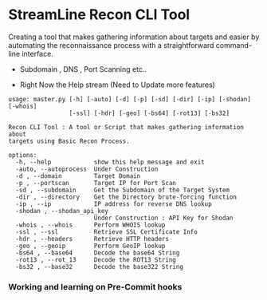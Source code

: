 # StreamLine Recon CLI Tool 

Creating a tool that makes gathering information about targets  and easier by automating the reconnaissance process with a straightforward command-line interface.
- Subdomain , DNS , Port Scanning etc..

* Right Now the Help stream (Need to Update more features)

```
usage: master.py [-h] [-auto] [-d] [-p] [-sd] [-dir] [-ip] [-shodan] [-whois]
                 [-ssl] [-hdr] [-geo] [-bs64] [-rot13] [-bs32]

Recon CLI Tool : A tool or Script that makes gathering information about
targets using Basic Recon Process.

options:
  -h, --help            show this help message and exit
  -auto, --autoprocess  Under Construction
  -d , --domain         Target Domain
  -p , --portscan       Target IP for Port Scan
  -sd , --subdomain     Get the Subdomain of the Target System
  -dir , --directory    Get the Directory brute-forcing function
  -ip , --ip            IP address for reverse DNS lookup
  -shodan , --shodan_api_key 
                        Under Construction : API Key for Shodan
  -whois , --whois      Perform WHOIS lookup
  -ssl , --ssl          Retrieve SSL Certificate Info
  -hdr , --headers      Retrieve HTTP headers
  -geo , --geoip        Perform GeoIP lookup
  -bs64 , --base64      Decode the base64 String
  -rot13 , --rot_13     Decode the ROT13 String
  -bs32 , --base32      Decode the base322 String

```

### Working and learning on Pre-Commit hooks 


